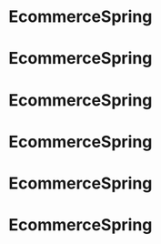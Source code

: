 # EcommerceSpring
# EcommerceSpring
# EcommerceSpring
# EcommerceSpring
# EcommerceSpring
# EcommerceSpring
